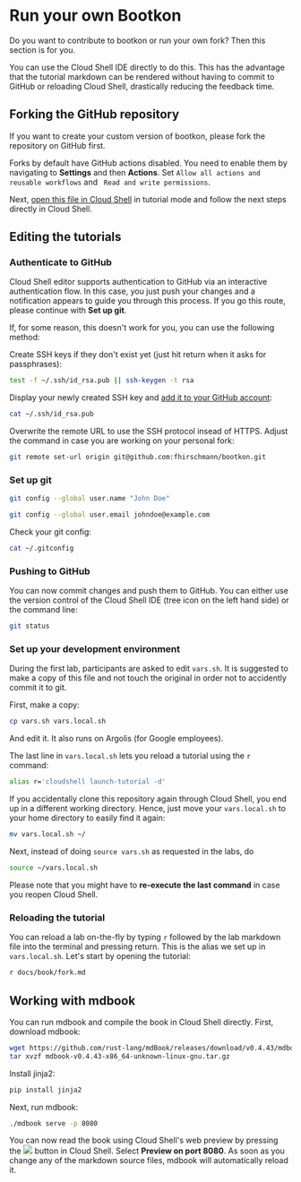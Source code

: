 # Run your own Bootkon

Do you want to contribute to bootkon or run your own fork? Then this section is for you.

You can use the Cloud Shell IDE directly to do this. This has the advantage that the tutorial markdown can be rendered without having to commit to GitHub or reloading Cloud Shell, drastically reducing the feedback time.

## Forking the GitHub repository

If you want to create your custom version of bootkon, please fork the repository on GitHub first.

Forks by default have GitHub actions disabled. You need to enable them by navigating to **Settings** and then **Actions**. Set `Allow all actions and reusable workflows` and `
Read and write permissions`.

Next, [open this file in Cloud Shell](https://console.cloud.google.com/cloudshell/open?git_repo=https://github.com/fhirschmann/bootkon&page=editor&tutorial=docs/book/fork.md&show=ide&cloudshell_workspace=) in tutorial mode and follow the next steps directly in Cloud Shell.

## Editing the tutorials

### Authenticate to GitHub

Cloud Shell editor supports authentication to GitHub via an interactive authentication flow.
In this case, you just push your changes and a notification appears to guide you through this process. If you go this route, please continue with **Set up git**.

If, for some reason, this doesn't work for you, you can use the following method:

Create SSH keys if they don't exist yet (just hit return when it asks for passphrases):
```bash
test -f ~/.ssh/id_rsa.pub || ssh-keygen -t rsa
```

Display your newly created SSH key and [add it to your GitHub account](https://github.com/settings/keys):
```bash
cat ~/.ssh/id_rsa.pub
```

Overwrite the remote URL to use the SSH protocol insead of HTTPS. Adjust the command in case you are working on your personal fork:
```bash
git remote set-url origin git@github.com:fhirschmann/bootkon.git
```

### Set up git

```bash
git config --global user.name "John Doe"
```
```bash
git config --global user.email johndoe@example.com  
```

Check your git config:
```bash
cat ~/.gitconfig
```

### Pushing to GitHub

You can now commit changes and push them to GitHub. You can either use the version control of the Cloud Shell IDE (tree icon on the left hand side) or the command line:

```bash
git status
```

### Set up your development environment

During the first lab, participants are asked to edit `vars.sh`. It is suggested to make a copy of this file and not touch the original in order not to accidently commit it to git.

First, make a copy:
```bash
cp vars.sh vars.local.sh
```

And <walkthrough-editor-open-file filePath="vars.local.sh">edit it</walkthrough-editor-open-file>. It also runs on Argolis (for Google employees).

The last line in `vars.local.sh` lets you reload a tutorial using the `r` command:

```bash
alias r='cloudshell launch-tutorial -d'
```

If you accidentally clone this repository again through Cloud Shell, you end up in a different working directory. Hence, just move your `vars.local.sh` to your home directory to easily find it again:
```bash
mv vars.local.sh ~/
```

Next, instead of doing `source vars.sh` as requested in the labs, do
```bash
source ~/vars.local.sh
```

Please note that you might have to **re-execute the last command** in case you reopen Cloud Shell.

### Reloading the tutorial

You can reload a lab on-the-fly by typing `r` followed by the lab markdown file into the terminal and pressing return. This is the alias we set up in `vars.local.sh`. Let's start by opening the tutorial:
```bash
r docs/book/fork.md
```

## Working with mdbook

You can run mdbook and compile the book in Cloud Shell directly. First, download mdbook:
```bash
wget https://github.com/rust-lang/mdBook/releases/download/v0.4.43/mdbook-v0.4.43-x86_64-unknown-linux-gnu.tar.gz
tar xvzf mdbook-v0.4.43-x86_64-unknown-linux-gnu.tar.gz
```

Install jinja2:
```bash
pip install jinja2
```

Next, run mdbook:
```bash
./mdbook serve -p 8080
```

You can now read the book using Cloud Shell's web preview by pressing the ![](https://cloud.google.com/static/shell/docs/images/web_preview.svg) button in Cloud Shell. Select **Preview on port 8080**. As soon as you change any of the markdown source files, mdbook will automatically reload it.